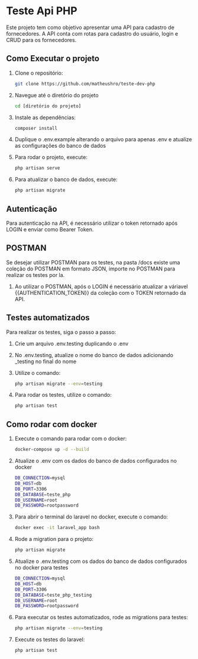 # Teste Api PHP

Este projeto tem como objetivo apresentar uma API para cadastro de fornecedores.
A API conta com rotas para cadastro do usuário, login e CRUD para os fornecedores.


## Como Executar o projeto

1. Clone o repositório:
   ```bash
   git clone https://github.com/matheushro/teste-dev-php

2. Navegue até o diretório do projeto
   ```bash
   cd [diretório do projeto]
   
3. Instale as dependências:
   ```bash
   composer install

4. Duplique o .env.example alterando o arquivo para apenas .env e atualize as configurações do banco de dados

5. Para rodar o projeto, execute:
   ```bash
   php artisan serve
   
6. Para atualizar o banco de dados, execute:
   ```bash
   php artisan migrate

## Autenticação

Para autenticação na API, é necessário utilizar o token retornado após LOGIN e enviar como Bearer Token.


## POSTMAN

Se desejar utilizar POSTMAN para os testes, na pasta /docs existe uma coleção do POSTMAN em formato JSON, importe no POSTMAN para realizar os testes por la.

1. Ao utilizar o POSTMAN, após o LOGIN é necessário atualizar a váriavel {{AUTHENTICATION_TOKEN}} da coleção com o TOKEN retornado da API.

## Testes automatizados

Para realizar os testes, siga o passo a passo:

1. Crie um arquivo .env.testing duplicando o .env

2. No .env.testing, atualize o nome do banco de dados adicionando _testing no final do nome

3. Utilize o comando:
    ```bash
   php artisan migrate --env=testing

4. Para rodar os testes, utilize o comando:
    ```bash
   php artisan test

## Como rodar com docker

1. Execute o comando para rodar com o docker:
    ```bash
   docker-compose up -d --build

2. Atualize o .env com os dados do banco de dados configurados no docker
    ```bash
    DB_CONNECTION=mysql
    DB_HOST=db
    DB_PORT=3306
    DB_DATABASE=teste_php
    DB_USERNAME=root
    DB_PASSWORD=rootpassword

3. Para abrir o terminal do laravel no docker, execute o comando:
    ```bash
    docker exec -it laravel_app bash

4. Rode a migration para o projeto:
    ```bash
    php artisan migrate

5. Atualize o .env.testing com os dados do banco de dados configurados no docker para testes
    ```bash
    DB_CONNECTION=mysql
    DB_HOST=db
    DB_PORT=3306
    DB_DATABASE=teste_php_testing
    DB_USERNAME=root
    DB_PASSWORD=rootpassword

6. Para executar os testes automatizados, rode as migrations para testes:
    ```bash
    php artisan migrate --env=testing

7. Execute os testes do laravel:
    ```bash
    php artisan test